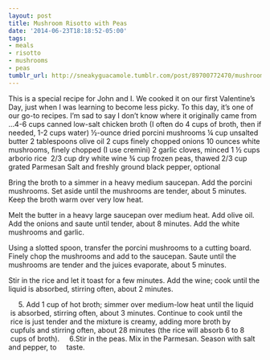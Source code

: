 ```yaml
---
layout: post
title: Mushroom Risotto with Peas
date: '2014-06-23T18:18:52-05:00'
tags:
- meals
- risotto
- mushrooms
- peas
tumblr_url: http://sneakyguacamole.tumblr.com/post/89700772470/mushroom-risotto-with-peas
---
```

This is a special recipe for John and I. We cooked it on our first Valentine’s Day, just when I was learning to become less picky. To this day, it’s one of our go-to recipes. I’m sad to say I don’t know where it originally came from …4-6 cups canned low-salt chicken broth (I often do 4 cups of broth, then if needed, 1-2 cups water)
½-ounce dried porcini mushrooms
¼ cup unsalted butter
2 tablespoons olive oil
2 cups finely chopped onions
10 ounces white mushrooms, finely chopped (I use cremini)
2 garlic cloves, minced
1 ½ cups arborio rice 
2/3 cup dry white wine
¾ cup frozen peas, thawed
2/3 cup grated Parmesan
Salt and freshly ground black pepper, optional

Bring the broth to a simmer in a heavy medium saucepan. Add the porcini mushrooms. Set aside until the mushrooms are tender, about 5 minutes. Keep the broth warm over very low heat.


Melt the butter in a heavy large saucepan over medium heat. Add olive oil. Add the onions and saute until tender, about 8 minutes. Add the white mushrooms and garlic.


Using a slotted spoon, transfer the porcini mushrooms to a cutting board. Finely chop the mushrooms and add to the saucepan. Saute until the mushrooms are tender and the juices evaporate, about 5 minutes.


Stir in the rice and let it toast for a few minutes. Add the wine; cook until the liquid is absorbed, stirring often, about 2 minutes.

     5. Add 1 cup of hot broth; simmer over medium-low heat until the liquid      is absorbed, stirring often, about 3 minutes. Continue to cook until the        rice is just tender and the mixture is creamy, adding more broth by              cupfuls and stirring often, about 28 minutes (the rice will absorb 6 to 8        cups of broth).
    6.Stir in the peas. Mix in the Parmesan. Season with salt and pepper, to     taste.
